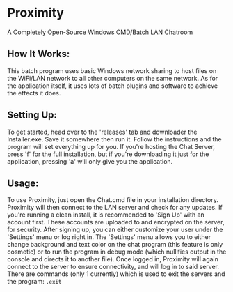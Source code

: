 # Proximity
A Completely Open-Source Windows CMD/Batch LAN Chatroom


## How It Works:
This batch program uses basic Windows network sharing to host files on the WiFi/LAN network to all other computers on the same network. As for the application itself, it uses lots of batch plugins and software to achieve the effects it does.

## Setting Up:
To get started, head over to the 'releases' tab and downloader the Installer.exe. Save it somewhere then run it. Follow the instructions and the program will set everything up for you. If you're hosting the Chat Server, press 'f' for the full installation, but if you're downloading it just for the application, pressing 'a' will only give you the application.

## Usage:
To use Proximity, just open the Chat.cmd file in your installation directory. Proximity will then connect to the LAN server and check for any updates. If you're running a clean install, it is recommended to 'Sign Up' with an account first. These accounts are uploaded to and encrypted on the server, for security.
After signing up, you can either customize your user under the 'Settings' menu or log right in. The 'Settings' menu allows you to either change background and text color on the chat program (this feature is only cosmetic) or to run the program in debug mode (which nullifies output in the console and directs it to another file).
Once logged in, Proximity will again connect to the server to ensure connectivity, and will log in to said server. There are commands (only 1 currently) which is used to exit the servers and the program:
`.exit`
